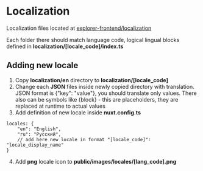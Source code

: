 # Localization
Localization files located at [explorer-frontend/localization](/explorer-frontend/localization)

Each folder there should match language code, logical lingual blocks defined in **localization/\[locale_code\]/index.ts**

## Adding new locale
1. Copy **localization/en** directory to **localization/\[locale_code\]**
2. Change each **JSON** files inside newly copied directory with translation. JSON format is {\"key\": \"value\"}, you should translate only values. There also can be symbols like {block} - this are placeholders, they are replaced at runtime to actual values
3. Add definition of new locale inside **nuxt.config.ts**
```
locales: {
    "en": "English",
    "ru": "Русский",
    // add here new locale in format "[locale_code]": "locale_display_name"
}
```
4. Add **png** locale icon to **public/images/locales/\[lang_code\].png**